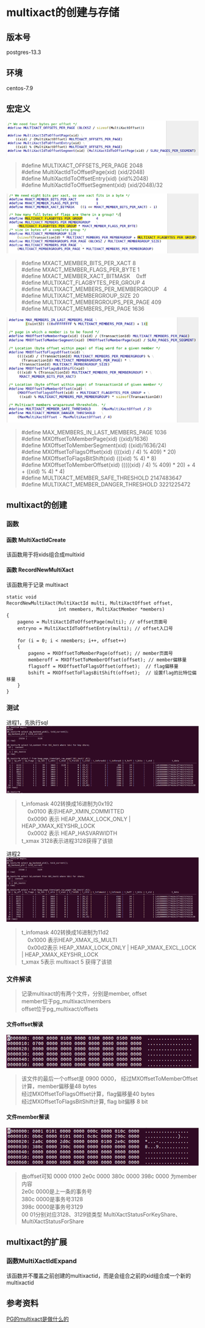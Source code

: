# multixact的创建与存储  
## 版本号  
postgres-13.3  

## 环境  
centos-7.9  

## 宏定义  
![image.png](https://github.com/hanguanmiao/study/blob/main/pictures/postgres/multixact/Screenshot%20from%202023-02-08%2011-39-52.png)  
> #define MULTIXACT_OFFSETS_PER_PAGE		2048  
> #define MultiXactIdToOffsetPage(xid)			(xid/2048)  
> #define MultiXactIdToOffsetEntry(xid)			(xid%2048)  
> #define MultiXactIdToOffsetSegment(xid)		(xid/2048)/32  

![image.png](https://github.com/hanguanmiao/study/blob/main/pictures/postgres/multixact/Screenshot%20from%202023-02-08%2011-13-17.png)  
> #define MXACT_MEMBER_BITS_PER_XACT			8  
> #define MXACT_MEMBER_FLAGS_PER_BYTE			1  
> #define MXACT_MEMBER_XACT_BITMASK   			0xff  
> #define MULTIXACT_FLAGBYTES_PER_GROUP			4  
> #define MULTIXACT_MEMBERS_PER_MEMBERGROUP  	4  
> #define MULTIXACT_MEMBERGROUP_SIZE			20  
> #define MULTIXACT_MEMBERGROUPS_PER_PAGE		409  
> #define MULTIXACT_MEMBERS_PER_PAGE			1636  

![image.png](https://github.com/hanguanmiao/study/blob/main/pictures/postgres/multixact/Screenshot%20from%202023-02-08%2011-50-22.png)  
> #define MAX_MEMBERS_IN_LAST_MEMBERS_PAGE		1036  
> #define MXOffsetToMemberPage(xid)			((xid)/1636)  
> #define MXOffsetToMemberSegment(xid)		((xid)/1636/24)  
> #define MXOffsetToFlagsOffset(xid)			((((xid) / 4) % 409) * 20)  
> #define MXOffsetToFlagsBitShift(xid)			(((xid) % 4) * 8)  
> #define MXOffsetToMemberOffset(xid)			(((((xid) / 4) % 409) * 20) + 4 + ((xid) % 4) * 4)  
> #define MULTIXACT_MEMBER_SAFE_THRESHOLD		2147483647  
> #define MULTIXACT_MEMBER_DANGER_THRESHOLD	3221225472  

## multixact的创建  
### 函数  
#### 函数 MultiXactIdCreate  
该函数用于将xids组合成multixid  

#### 函数 RecordNewMultiXact  
该函数用于记录 multixact  

```
static void
RecordNewMultiXact(MultiXactId multi, MultiXactOffset offset,
				   int nmembers, MultiXactMember *members)
{
	pageno = MultiXactIdToOffsetPage(multi); // offset页面号
	entryno = MultiXactIdToOffsetEntry(multi); // offset入口号

	for (i = 0; i < nmembers; i++, offset++)
	{
		pageno = MXOffsetToMemberPage(offset); // member页面号
		memberoff = MXOffsetToMemberOffset(offset); // member偏移量
		flagsoff = MXOffsetToFlagsOffset(offset);  // flag偏移量
		bshift = MXOffsetToFlagsBitShift(offset);  // 设置flag的比特位偏移量
	}
}
```


### 测试  
进程1，先执行sql  
![image.png](https://github.com/hanguanmiao/study/blob/main/pictures/postgres/multixact/Screenshot%20from%202023-02-07%2019-33-04.png)  
> t_infomask 402转换成16进制为0x192  
>     0x0100 表示HEAP_XMIN_COMMITTED  
>     0x0090 表示 HEAP_XMAX_LOCK_ONLY | HEAP_XMAX_KEYSHR_LOCK  
>     0x0002 表示 HEAP_HASVARWIDTH  
> t_xmax 3128表示进程3128获得了该锁  

进程2  
![image.png](https://github.com/hanguanmiao/study/blob/main/pictures/postgres/multixact/Screenshot%20from%202023-02-07%2019-33-30.png)  
> t_infomask 402转换成16进制为11d2  
>     0x1000 表示HEAP_XMAX_IS_MULTI  
>     0x00d2表示 HEAP_XMAX_LOCK_ONLY | HEAP_XMAX_EXCL_LOCK | HEAP_XMAX_KEYSHR_LOCK  
> t_xmax 5表示 multixact 5 获得了该锁  

### 文件解读  
> 记录multixact的有两个文件，分别是member, offset  
>     member位于pg_multixact/members  
>     offset位于pg_multixact/offsets  

#### 文件offset解读  
![image.png](https://github.com/hanguanmiao/study/blob/main/pictures/postgres/multixact/Screenshot%20from%202023-02-07%2017-38-58.png)  
> 该文件的最后一个offset是 0900 0000， 经过MXOffsetToMemberOffset计算，member偏移量48 bytes  
>     经过MXOffsetToFlagsOffset计算，flag偏移量40 bytes  
>     经过MXOffsetToFlagsBitShift计算, flag bit偏移 8 bit  

#### 文件member解读  
![image.png](https://github.com/hanguanmiao/study/blob/main/pictures/postgres/multixact/Screenshot%20from%202023-02-07%2017-40-10.png)  
> 由offset可知 0000 0100 2e0c 0000 380c 0000 398c 0000 为member内容  
>     2e0c 0000是上一条的事务号  
>     380c 0000是事务号3128  
>     398c 0000是事务号3129  
>     00 01分别对应3128、3129锁类型 MultiXactStatusForKeyShare、MultiXactStatusForShare  

## multixact的扩展  
### 函数MultiXactIdExpand  
该函数并不覆盖之前创建的multixactid，而是会组合之前的xid组合成一个新的multixactid  

## 参考资料  
[PG的multixact是做什么的](https://www.modb.pro/db/14939)  
